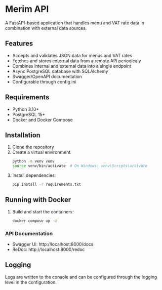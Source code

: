 # Merim API

A FastAPI-based application that handles menu and VAT rate data in combination with external data sources.

## Features

- Accepts and validates JSON data for menus and VAT rates
- Fetches and stores external data from a remote API periodicaly
- Combines internal and external data into a single endpoint
- Async PostgreSQL database with SQLAlchemy
- Swagger/OpenAPI documentation
- Configurable through config.ini

## Requirements

- Python 3.10+
- PostgreSQL 15+
- Docker and Docker Compose 

## Installation

1. Clone the repository
2. Create a virtual environment:
   ```bash
   python -m venv venv
   source venv/bin/activate  # On Windows: venv\Scripts\activate
   ```
3. Install dependencies:
   ```bash
   pip install -r requirements.txt
   ```

## Running with Docker

1. Build and start the containers:
   ```bash
   docker-compose up -d
   ```


### API Documentation
- Swagger UI: http://localhost:8000/docs
- ReDoc: http://localhost:8000/redoc

## Logging

Logs are written to the console and can be configured through the logging level in the configuration.
